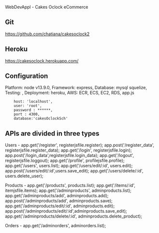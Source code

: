 WebDevAppl - Cakes Oclock eCommerce
## Git
https://github.com/chatiana/cakesoclock2 

## Heroku
https://cakesoclock.herokuapp.com/

## Configuration
Platform: node v13.9.0,
Framework: express,
Database: mysql squelize,
Testing: ,
Deployment: heroku,
AWS: ECR, ECS, EC2, RDS,
app.js

        host: 'localhost',
        user: 'root',
        password : ******,
        port : 4300, 
        database:'cakesOclockSch'

## APIs are divided in three types

Users -
app.get('/register', registerjsfile.register);
app.post('/register_data', registerjsfile.register_data);
app.get('/login', registerjsfile.login);
app.post('/login_data',registerjsfile.login_data);
app.get('/logout', registerjsfile.loggout);
app.get('/profile', profilejsfile.profile);
app.get('/users', users.list);
app.get('/users/edit/:id', users.edit);
app.post('/users/edit/:id',users.save_edit);
app.get('/users/delete/:id', users.delete_user);


Products -
app.get('/products', products.list);
app.get('/items/:id', itemjsfile.items);
app.get('/adminproducts', adminproducts.list);
app.get('/adminproducts/add', adminproducts.add);
app.post('/adminproducts/add', adminproducts.save);
app.get('/adminproducts/edit/:id', adminproducts.edit);
app.post('/adminproducts/edit/:id',adminproducts.save_edit);
app.get('/adminproducts/delete/:id', adminproducts.delete_product);

Orders -
app.get('/adminorders', adminorders.list);

	
	


